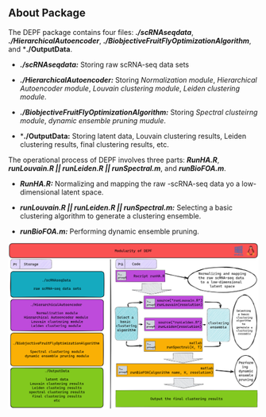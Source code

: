 ## About Package

The DEPF package contains four files: ***./scRNAseqdata***, ***./HierarchicalAutoencoder***, ***./BiobjectiveFruitFlyOptimizationAlgorithm***, and ***./OutputData**.

- ***./scRNAseqdata:*** Storing raw scRNA-seq data sets

- ***./HierarchicalAutoencoder:*** Storing *Normalization module*, *Hierarchical Autoencoder module*, *Louvain clustering module*, *Leiden clustering module*.

- ***./BiobjectiveFruitFlyOptimizationAlgorithm:*** Storing *Spectral clusteirng module*, *dynamic ensemble pruning mudule*.

- ***./OutputData:** Storing latent data, Louvain clustering results, Leiden clustering results, final clustering results, etc.

The operational process of DEPF involves three parts: ***RunHA.R***, ***runLouvain.R || runLeiden.R || runSpectral.m***, and ***runBioFOA.m***.

- ***RunHA.R:*** Normalizing and mapping the raw -scRNA-seq data yo a low-dimensional latent space.

- ***runLouvain.R || runLeiden.R || runSpectral.m:*** Selecting a basic clustering algorithm to generate a clustering ensemble.

- ***runBioFOA.m:*** Performing dynamic ensemble pruning.


<img src="./docs/figure/ModularityOfDEPF.png" alt = "DEPF" style="zoom:100%" align = center />

## 